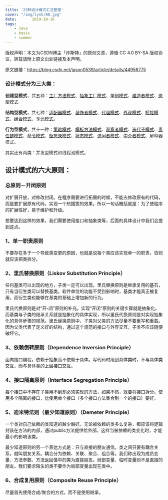 ```yaml
---
title: '23种设计模式汇总整理'
cover: "/img/lynk/80.jpg"
date:       2019-10-16
tags:
	- Java
	- basis
	- summer
---
```


版权声明：本文为CSDN博主「炸斯特」的原创文章，遵循 CC 4.0 BY-SA 版权协议，转载请附上原文出处链接及本声明。

原文链接：https://blog.csdn.net/jason0539/article/details/44956775

### 设计模式分为三大类：

<p><span style="color:#333333;"><strong>创建型模式</strong>，共五种：<a href="http://blog.csdn.net/jason0539/article/details/23020989" rel="nofollow" data-token="65341f6416632e8928f1cb4f28ba84dc">工厂方法模式</a>、<a href="http://blog.csdn.net/jason0539/article/details/44976775" rel="nofollow" data-token="ba705163476f7ba1888b5eb7c77a1756">抽象工厂模式</a>、<a href="http://blog.csdn.net/jason0539/article/details/23297037" rel="nofollow" data-token="3cf276cd0c7a9927a5c897ac055364d1">单例模式</a>、<a href="http://blog.csdn.net/jason0539/article/details/44992733" rel="nofollow" data-token="762a8b411ddea056a5714a62cf96ffa7">建造者模式</a>、<a href="http://blog.csdn.net/jason0539/article/details/23158081" rel="nofollow" data-token="a3d2c40eaa10681f49866ca0ddb2a95f">原型模式</a></span></p>

<p><span style="color:#333333;"><strong>结构型模式</strong>，共七种：<a href="http://blog.csdn.net/jason0539/article/details/22468457" rel="nofollow" data-token="594149357bd61da3d0c30e5134992493">适配器模式</a>、<a href="http://blog.csdn.net/jason0539/article/details/22713711" rel="nofollow" data-token="f8c395644e3e802b3e5f97ad1a23e801">装饰者模式</a>、<a href="http://blog.csdn.net/jason0539/article/details/22974405" rel="nofollow" data-token="1ed3eef1b4f4c9cbff2d062e18015830">代理模式</a>、<a href="http://blog.csdn.net/jason0539/article/details/22775311" rel="nofollow" data-token="2de66c42766ed971360fcefdc521d133">外观模式</a>、<a href="http://blog.csdn.net/jason0539/article/details/22568865" rel="nofollow" data-token="60df6a18382fe2ffc0e10fc14e0db6c7">桥接模式</a>、<a href="http://blog.csdn.net/jason0539/article/details/22642281" rel="nofollow" data-token="9554be3e71acd97f8daed4d7911278d6">组合模式</a>、<a href="http://blog.csdn.net/jason0539/article/details/22908915" rel="nofollow" data-token="42c7499405b69fd74792093bfabc5a07">享元模式</a>。</span></p>

<p><span style="color:#333333;"><strong>行为型模式</strong>，共十一种：</span><span style="color:#333333;"><a href="http://blog.csdn.net/jason0539/article/details/45007553" rel="nofollow" data-token="8782115ab39588abcdff2751255fd0a1">策略模式</a>、<a href="http://blog.csdn.net/jason0539/article/details/45037535" rel="nofollow" data-token="01ba7c04b06a4d25708f34c1b64aaac2">模板方法模式</a>、<a href="http://blog.csdn.net/jason0539/article/details/45055233" rel="nofollow" data-token="ede87ced00a8413a68bd03ac5d9acadc">观察者模式</a>、<a href="http://blog.csdn.net/jason0539/article/details/45070441" rel="nofollow" data-token="6e54db68efdc6577bba22716986a97ee">迭代子模式</a>、<a href="http://blog.csdn.net/jason0539/article/details/45091639" rel="nofollow" data-token="d7a67eb2ae9bcc7c411d1dff4884839c">责任链模式</a>、<a href="http://blog.csdn.net/jason0539/article/details/45110355" rel="nofollow" data-token="ca6578abc84fb6c6c445e40a45c9f1c7">命令模式</a>、<a href="http://blog.csdn.net/jason0539/article/details/45126489" rel="nofollow" data-token="db9c9edaa7f7d63f06d6077084aa1a00">备忘录模式</a>、<a href="http://blog.csdn.net/jason0539/article/details/45021055" rel="nofollow" data-token="c58457823044642182d6779ea6d5ff3f">状态模式</a>、<a href="http://blog.csdn.net/jason0539/article/details/45146271" rel="nofollow" data-token="6812d1acd968595cf5c06d403fd895ee">访问者模式</a>、<a href="http://blog.csdn.net/jason0539/article/details/45216585" rel="nofollow" data-token="0bfd29385f0c657f2026931e9129bc1f">中介者模式</a>、解释器模式</span><span style="color:#333333;">。</span></p>

<p><span style="color:#333333;">其实还有两类：并发型模式和线程池模式。</span></p>


## 设计模式的六大原则：

### 总原则－开闭原则

对扩展开放，对修改封闭。在程序需要进行拓展的时候，不能去修改原有的代码，而是要扩展原有代码，实现一个热插拔的效果。所以一句话概括就是：为了使程序的扩展性好，易于维护和升级。

想要达到这样的效果，我们需要使用接口和抽象类等，后面的具体设计中我们会提到这点。

### 1、单一职责原则

不要存在多于一个导致类变更的原因，也就是说每个类应该实现单一的职责，否则就应该把类拆分。

### 2、里氏替换原则（Liskov Substitution Principle）

任何基类可以出现的地方，子类一定可以出现。里氏替换原则是继承复用的基石，只有当衍生类可以替换基类，软件单位的功能不受到影响时，基类才能真正被复用，而衍生类也能够在基类的基础上增加新的行为。

里氏代换原则是对“开-闭”原则的补充。实现“开闭”原则的关键步骤就是抽象化。而基类与子类的继承关系就是抽象化的具体实现，所以里氏代换原则是对实现抽象化的具体步骤的规范。里氏替换原则中，子类对父类的方法尽量不要重写和重载。因为父类代表了定义好的结构，通过这个规范的接口与外界交互，子类不应该随便破坏它。

### 3、依赖倒转原则（Dependence Inversion Principle）

面向接口编程，依赖于抽象而不依赖于具体。写代码时用到具体类时，不与具体类交互，而与具体类的上层接口交互。

### 4、接口隔离原则（Interface Segregation Principle）

每个接口中不存在子类用不到却必须实现的方法，如果不然，就要将接口拆分。使用多个隔离的接口，比使用单个接口（多个接口方法集合到一个的接口）要好。

### 5、迪米特法则（最少知道原则）（Demeter Principle）

一个类对自己依赖的类知道的越少越好。无论被依赖的类多么复杂，都应该将逻辑封装在方法的内部，通过public方法提供给外部。这样当被依赖的类变化时，才能最小的影响该类。

最少知道原则的另一个表达方式是：只与直接的朋友通信。类之间只要有耦合关系，就叫朋友关系。耦合分为依赖、关联、聚合、组合等。我们称出现为成员变量、方法参数、方法返回值中的类为直接朋友。局部变量、临时变量则不是直接的朋友。我们要求陌生的类不要作为局部变量出现在类中。

### 6、合成复用原则（Composite Reuse Principle）

尽量首先使用合成/聚合的方式，而不是使用继承。


